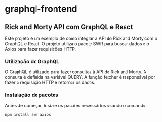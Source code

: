 # graphql-frontend

## Rick and Morty API com GraphQL e React

Este projeto é um exemplo de como integrar a API do Rick and Morty com o GraphQL e React. O projeto utiliza o pacote SWR para buscar dados e o Axios para fazer requisições HTTP.

### Utilização do GraphQL
O GraphQL é utilizado para fazer consultas à API do Rick and Morty. A consulta é definida na variável QUERY. A função fetcher é responsável por fazer a requisição HTTP e retornar os dados.

### Instalação de pacotes

Antes de começar, instale os pacotes necessários usando o comando:

```bash
npm install swr axios
